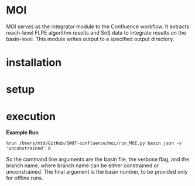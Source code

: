 # MOI

MOI serves as the integrator module to the Confluence workflow. It extracts reach-level FLPE algorithm results and SoS data to integrate results on the basin-level. This module writes output to a specified output directory.

# installation

# setup

# execution

**Example Run**
```
%run /Users/mtd/GitHub/SWOT-confluence/moi/run_MOI.py basin.json -v 'unconstrained' 0 
```

So the command line arguments are the basin file, the verbose flag, and the branch name, where branch name can be either constrained or unconstrained. The final argument is the basin number, to be provided only for offline runs.
